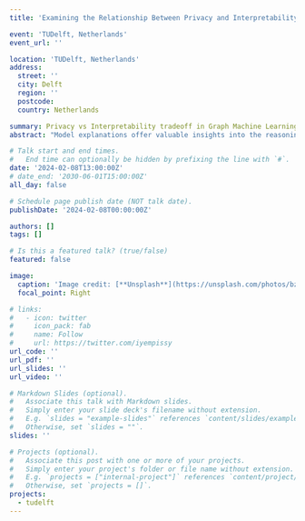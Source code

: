 ```yaml
---
title: 'Examining the Relationship Between Privacy and Interpretability in Graph Machine Learning'

event: 'TUDelft, Netherlands'
event_url: ''

location: 'TUDelft, Netherlands'
address:
  street: ''
  city: Delft
  region: ''
  postcode: 
  country: Netherlands

summary: Privacy vs Interpretability tradeoff in Graph Machine Learning.
abstract: "Model explanations offer valuable insights into the reasoning behind a model's predictions and build users' trust. However, they also carry the potential of inadvertently revealing sensitive information. In this talk, we will explore the privacy risks associated with model explanations in graph neural networks (GNNs), which are powerful machine learning models for graph structured data. We will discuss the trade-offs between model accuracy, interpretability, and privacy, focusing on our proposed attacks for extracting private graphs through feature explanations. In addition, we will explore how the different classes of model explanation methods for GNNs leak varying degrees of information in reconstructing the private graph. By examining these trade-offs, we will highlight the challenges and opportunities in achieving a balance between them."

# Talk start and end times.
#   End time can optionally be hidden by prefixing the line with `#`.
date: '2024-02-08T13:00:00Z'
# date_end: '2030-06-01T15:00:00Z'
all_day: false

# Schedule page publish date (NOT talk date).
publishDate: '2024-02-08T00:00:00Z'

authors: []
tags: []

# Is this a featured talk? (true/false)
featured: false

image:
  caption: 'Image credit: [**Unsplash**](https://unsplash.com/photos/bzdhc5b3Bxs)'
  focal_point: Right

# links:
#   - icon: twitter
#     icon_pack: fab
#     name: Follow
#     url: https://twitter.com/iyempissy
url_code: ''
url_pdf: ''
url_slides: ''
url_video: ''

# Markdown Slides (optional).
#   Associate this talk with Markdown slides.
#   Simply enter your slide deck's filename without extension.
#   E.g. `slides = "example-slides"` references `content/slides/example-slides.md`.
#   Otherwise, set `slides = ""`.
slides: ''

# Projects (optional).
#   Associate this post with one or more of your projects.
#   Simply enter your project's folder or file name without extension.
#   E.g. `projects = ["internal-project"]` references `content/project/deep-learning/index.md`.
#   Otherwise, set `projects = []`.
projects:
  - tudelft
---
```

